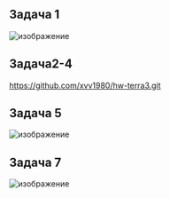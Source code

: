 ## Задача 1
![изображение](https://github.com/xvv1980/Netology-learn/assets/169840386/a072a10e-3681-4228-b17c-c081a3ae25d1)

## Задача2-4

https://github.com/xvv1980/hw-terra3.git


## Задача 5
![изображение](https://github.com/xvv1980/Netology-learn/assets/169840386/35a66a43-350f-4f23-b851-ff3b030944c5)

## Задача 7
![изображение](https://github.com/xvv1980/Netology-learn/assets/169840386/fd8e41ac-5327-47f9-897e-6d57b5e88e22)





